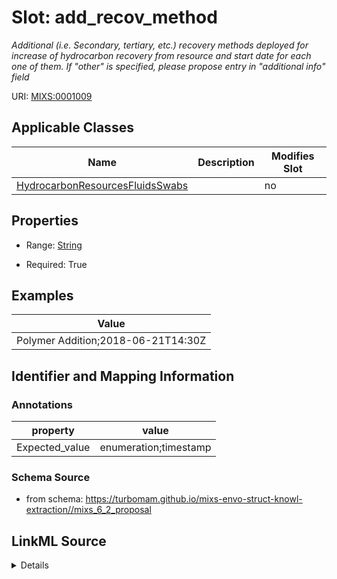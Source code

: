 # Slot: add_recov_method


_Additional (i.e. Secondary, tertiary, etc.) recovery methods deployed for increase of hydrocarbon recovery from resource and start date for each one of them. If "other" is specified, please propose entry in "additional info" field_



URI: [MIXS:0001009](https://w3id.org/mixs/0001009)



<!-- no inheritance hierarchy -->




## Applicable Classes

| Name | Description | Modifies Slot |
| --- | --- | --- |
[HydrocarbonResourcesFluidsSwabs](HydrocarbonResourcesFluidsSwabs.md) |  |  no  |







## Properties

* Range: [String](String.md)

* Required: True






## Examples

| Value |
| --- |
| Polymer Addition;2018-06-21T14:30Z |

## Identifier and Mapping Information





### Annotations

| property | value |
| --- | --- |
| Expected_value | enumeration;timestamp |



### Schema Source


* from schema: https://turbomam.github.io/mixs-envo-struct-knowl-extraction//mixs_6_2_proposal




## LinkML Source

<details>
```yaml
name: add_recov_method
annotations:
  Expected_value:
    tag: Expected_value
    value: enumeration;timestamp
description: Additional (i.e. Secondary, tertiary, etc.) recovery methods deployed
  for increase of hydrocarbon recovery from resource and start date for each one of
  them. If "other" is specified, please propose entry in "additional info" field
title: secondary and tertiary recovery methods and start date
notes:
- date
- method
- recover
- secondary
- start
examples:
- value: Polymer Addition;2018-06-21T14:30Z
from_schema: https://turbomam.github.io/mixs-envo-struct-knowl-extraction//mixs_6_2_proposal
rank: 1000
string_serialization: '[Water Injection|Dump Flood|Gas Injection|Wag Immiscible Injection|Polymer
  Addition|Surfactant Addition|Not Applicable|other];{timestamp}'
slot_uri: MIXS:0001009
multivalued: false
alias: add_recov_method
domain_of:
- HydrocarbonResourcesFluidsSwabs
range: string
required: true

```
</details>